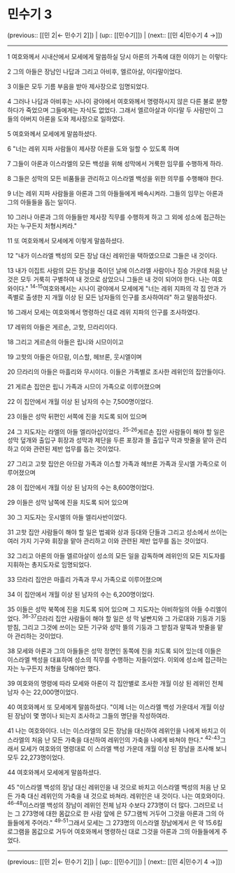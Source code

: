 # 민수기 3

(previous:: [[민 2|← 민수기 2]]) | (up:: [[민수기]]) | (next:: [[민 4|민수기 4 →]])

***




1 
여호와께서 시내산에서 모세에게 말씀하실 당시 아론의 가족에 대한 이야기 는 이렇다: 



2 
그의 아들은 장남인 나답과 그리고 아비후, 엘르아살, 이다말이었다. 



3 
이들은 모두 기름 부음을 받아 제사장으로 임명되었다. 



4 
그러나 나답과 아비후는 시나이 광야에서 여호와께서 명령하시지 않은 다른 불로 분향하다가 죽었으며 그들에게는 자식도 없었다. 그래서 엘르아살과 이다말 두 사람만이 그들의 아버지 아론을 도와 제사장으로 일하였다. 



5 
여호와께서 모세에게 말씀하셨다. 



6 
"너는 레위 지파 사람들이 제사장 아론을 도와 일할 수 있도록 하며 



7 
그들이 아론과 이스라엘의 모든 백성을 위해 성막에서 거룩한 임무를 수행하게 하라. 



8 
그들은 성막의 모든 비품들을 관리하고 이스라엘 백성을 위한 의무를 수행해야 한다. 



9 
너는 레위 지파 사람들을 아론과 그의 아들들에게 배속시켜라. 그들의 임무는 아론과 그의 아들들을 돕는 일이다. 



10 
그러나 아론과 그의 아들들만 제사장 직무를 수행하게 하고 그 외에 성소에 접근하는 자는 누구든지 처형시켜라." 



11 
또 여호와께서 모세에게 이렇게 말씀하셨다. 



12 
"내가 이스라엘 백성의 모든 장남 대신 레위인을 택하였으므로 그들은 내 것이다. 



13 
내가 이집트 사람의 모든 장남을 죽이던 날에 이스라엘 사람이나 짐승 가운데 처음 난 것은 모두 거룩히 구별하여 내 것으로 삼았으니 그들은 내 것이 되어야 한다. 나는 여호와이다." <sup class="versenum">14-15</sup>여호와께서는 시나이 광야에서 모세에게 "너는 레위 지파의 각 집 안과 가족별로 출생한 지 개월 이상 된 모든 남자들의 인구를 조사하여라" 하고 말씀하셨다. 



16 
그래서 모세는 여호와께서 명령하신 대로 레위 지파의 인구를 조사하였다. 



17 
레위의 아들은 게르손, 고핫, 므라리이다. 



18 
그리고 게르손의 아들은 립니와 시므이이고 



19 
고핫의 아들은 아므람, 이스할, 헤브론, 웃시엘이며 



20 
므라리의 아들은 마흘리와 무시이다. 이들은 가족별로 조사한 레위인의 집안들이다. 



21 
게르손 집안은 립니 가족과 시므이 가족으로 이루어졌으며 



22 
이 집안에서 개월 이상 된 남자의 수는 7,500명이었다. 



23 
이들은 성막 뒤편인 서쪽에 진을 치도록 되어 있으며 



24 
그 지도자는 라엘의 아들 엘리아삽이었다. <sup class="versenum">25-26</sup>게르손 집안 사람들이 해야 할 일은 성막 덮개와 출입구 휘장과 성막과 제단을 두른 포장과 뜰 출입구 막과 밧줄을 맡아 관리하고 이와 관련된 제반 업무를 돕는 것이었다. 



27 
그리고 고핫 집안은 아므람 가족과 이스할 가족과 헤브론 가족과 웃시엘 가족으로 이루어졌으며 



28 
이 집안에서 개월 이상 된 남자의 수는 8,600명이었다. 



29 
이들은 성막 남쪽에 진을 치도록 되어 있으며 



30 
그 지도자는 웃시엘의 아들 엘리사반이었다. 



31 
고핫 집안 사람들이 해야 할 일은 법궤와 상과 등대와 단들과 그리고 성소에서 쓰이는 여러 가지 기구와 휘장을 맡아 관리하고 이와 관련된 제반 업무를 돕는 것이었다. 



32 
그리고 아론의 아들 엘르아살이 성소의 모든 일을 감독하며 레위인의 모든 지도자를 지휘하는 총지도자로 임명되었다. 



33 
므라리 집안은 마흘리 가족과 무시 가족으로 이루어졌으며 



34 
이 집안에서 개월 이상 된 남자의 수는 6,200명이었다. 



35 
이들은 성막 북쪽에 진을 치도록 되어 있으며 그 지도자는 아비하일의 아들 수리엘이었다. <sup class="versenum">36-37</sup>므라리 집안 사람들이 해야 할 일은 성 막 널빤지와 그 가로대와 기둥과 기둥 받침, 그리고 그것에 쓰이는 모든 기구와 성막 뜰의 기둥과 그 받침과 말뚝과 밧줄을 맡아 관리하는 것이었다. 



38 
모세와 아론과 그의 아들들은 성막 정면인 동쪽에 진을 치도록 되어 있는데 이들은 이스라엘 백성을 대표하여 성소의 직무를 수행하는 자들이었다. 이외에 성소에 접근하는 자는 누구든지 처형을 당해야만 했다. 



39 
여호와의 명령에 따라 모세와 아론이 각 집안별로 조사한 개월 이상 된 레위인 전체 남자 수는 22,000명이었다. 



40 
여호와께서 또 모세에게 말씀하셨다. "이제 너는 이스라엘 백성 가운데서 개월 이상 된 장남이 몇 명이나 되는지 조사하고 그들의 명단을 작성하여라. 



41 
나는 여호와이다. 너는 이스라엘의 모든 장남을 대신하여 레위인을 나에게 바치고 이스라엘의 처음 난 모든 가축을 대신하여 레위인의 가축을 나에게 바쳐야 한다." <sup class="versenum">42-43</sup>그래서 모세가 여호와의 명령대로 이 스라엘 백성 가운데 개월 이상 된 장남을 조사해 보니 모두 22,273명이었다. 



44 
여호와께서 모세에게 말씀하셨다. 



45 
"이스라엘 백성의 장남 대신 레위인을 내 것으로 바치고 이스라엘 백성의 처음 난 모든 가축 대신 레위인의 가축을 내 것으로 바쳐라. 레위인은 내 것이다. 나는 여호와이다. <sup class="versenum">46-48</sup>이스라엘 백성의 장남이 레위인 전체 남자 수보다 273명이 더 많다. 그러므로 너는 그 273명에 대한 몸값으로 한 사람 앞에 은 57그램씩 거두어 그것을 아론과 그의 아들들에게 주어라." <sup class="versenum">49-51</sup>그래서 모세는 그 273명의 이스라엘 장남에게서 은 약 15.6킬로그램을 몸값으로 거두어 여호와께서 명령하신 대로 그것을 아론과 그의 아들들에게 주었다.

***

(previous:: [[민 2|← 민수기 2]]) | (up:: [[민수기]]) | (next:: [[민 4|민수기 4 →]])
